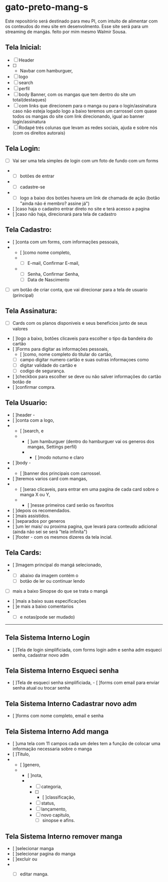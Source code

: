 # gato-preto-mang-s
Este repositório será destinado para meu PI, com intuito de alimentar com os conteudos do meu site em desenvolmento. Esse site será para um streaming de mangás. feito por mim mesmo Walmir Sousa. 

## Tela Inicial:
- [ ] Header
- [ ] - Navbar com hamburguer,
- [ ]  logo
- [ ]   search
- [ ]   perfil
- [ ] body Banner, com os mangas que tem dentro do site um total(destaques)
- [ ] com links que direcionem para o manga ou para o login/assinatura caso não esteja logado
logo a baixo teremos um carrossel com quase todos os mangas do site com link direcionando, igual ao banner login/assinatura
- [ ] Rodapé 
trés colunas que levam as redes sociais, ajuda e sobre nós (com os direitos autorais)

## Tela Login:
- [ ] Vai ser uma tela simples de login com um foto de fundo com um forms 
- - [ ] botões de entrar
- - [ ] cadastre-se
- - [ ]  logo a baixo dos botões havera um link de chamada de ação (botão "ainda não é membro? assine já")
- [ ]caso haja o cadastro entrar direto no site e terá acesso a pagina 
- [ ]caso não haja, direcionará para tela de cadastro 

## Tela Cadastro:
- [ ]conta com um forms, com informações pessoais,
- - [ ]como nome completo,
  - - [ ] E-mail, Confirmar E-mail,
  - - [ ] Senha, Confirmar Senha,
    - [ ]  Data de Nascimento
- [ ] um botão de criar conta, que vai direcionar para a tela de usuario (principal)

## Tela Assinatura:
- [ ] Cards com os planos disponiveis e seus beneficios junto de seus valores
- [ ]logo a baixo, botões clicaveis para escolher o tipo da bandeira do cartão
- [ ]Forms para digitar as informações pessoais,
  - [ ]como, nome completo do titular do cartão,
  - [ ]  campo digitar numero cartão e suas outras informaçoes como
  - [ ]   digitar validade do cartão e
  - [ ]    codigo de segurança.
- [ ]checkbox para escolher se deve ou não salver informações do cartão
botão de
- [ ]confirmar compra. 


## Tela Usuario:
- [ ]header - 
- [ ]conta com a logo,
- - [ ]search, e
  - - [ ]um hamburguer (dentro do hamburguer vai os generos dos mangas, Settings perfil)
    - - [ ]modo noturno e claro
- [ ]body -
-  - [ ]banner dos principais com carrossel.
- [ ]teremos varios card com mangas,
- - [ ]serao clicaveis, para entrar em uma pagina de cada card sobre o manga X ou Y,
  - - [ ]nesse primeiros card serão os favoritos 
- [ ]depois os recomendados. 
- [ ]mais assistidos. 
- [ ]separados por generos 
- [ ]um ler mais/ ou proxima pagina, que levará para conteudo adicional (ainda não sei se será "tela infinita")
- [ ]footer - 
com os mesmos dizeres da tela incial.

## Tela Cards:
- [ ]Imagem principal do mangá selecionado,
- - [ ] abaixo da imagem contém o
  - [ ] botão de ler ou continuar lendo
- [ ] mais a baixo Sinopse do que se trata o mangá
- [ ]mais a baixo suas especificações
- [ ]e mais a baixo comentarios
- - [ ] e notas(pode ser mudado)

--------------------------------------------------------------------------------------------------------------------------------------------------------------------------------------------------------------------------

## Tela Sistema Interno Login
- [ ]Tela de login simplificiada, com  forms login adm e senha adm esqueci senha, cadastrar novo adm

## Tela Sistema Interno Esqueci senha 
- [ ]Tela de esqueci senha simplificiada, 
      - [ ]forms com email para enviar senha atual ou trocar senha 

## Tela Sistema Interno Cadastrar novo adm 
- [ ]forms com nome completo, email e senha 

## Tela Sistema Interno Add manga 
- [ ]uma tela com 11 campos 
cada um deles tem a função de colocar uma informação necessaria sobre o manga 
- [ ]Titulo,
- - [ ]genero,
  - - [ ]nota,
    - - [ ] categoria,
      - [ ] - [ ]classificação,
      - [ ] status,
      - [ ]  lançamento,
      - [ ]  novo capitulo,
           - [ ] sinopse e afins. 

## Tela Sistema Interno remover manga
- [ ]selecionar manga 
- [ ]selecionar pagina do manga
- [ ]excluir ou
- - [ ] editar manga.




